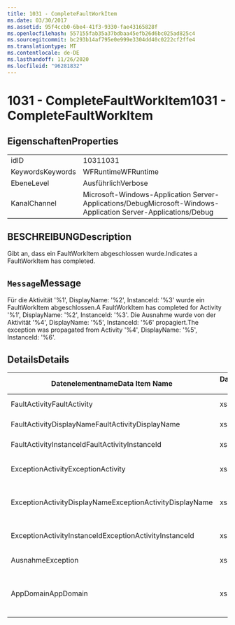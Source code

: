 ```yaml
---
title: 1031 - CompleteFaultWorkItem
ms.date: 03/30/2017
ms.assetid: 95f4ccb0-6be4-41f3-9330-fae43165828f
ms.openlocfilehash: 557155fab35a37bdbaa45efb26d6bc025ad825c4
ms.sourcegitcommit: bc293b14af795e0e999e3304dd40c0222cf2ffe4
ms.translationtype: MT
ms.contentlocale: de-DE
ms.lasthandoff: 11/26/2020
ms.locfileid: "96281832"
---
```

# <a name="1031---completefaultworkitem"></a><span data-ttu-id="2f84e-102">1031 - CompleteFaultWorkItem</span><span class="sxs-lookup"><span data-stu-id="2f84e-102">1031 - CompleteFaultWorkItem</span></span>

## <a name="properties"></a><span data-ttu-id="2f84e-103">Eigenschaften</span><span class="sxs-lookup"><span data-stu-id="2f84e-103">Properties</span></span>  
  
|||  
|-|-|  
|<span data-ttu-id="2f84e-104">id</span><span class="sxs-lookup"><span data-stu-id="2f84e-104">ID</span></span>|<span data-ttu-id="2f84e-105">1031</span><span class="sxs-lookup"><span data-stu-id="2f84e-105">1031</span></span>|  
|<span data-ttu-id="2f84e-106">Keywords</span><span class="sxs-lookup"><span data-stu-id="2f84e-106">Keywords</span></span>|<span data-ttu-id="2f84e-107">WFRuntime</span><span class="sxs-lookup"><span data-stu-id="2f84e-107">WFRuntime</span></span>|  
|<span data-ttu-id="2f84e-108">Ebene</span><span class="sxs-lookup"><span data-stu-id="2f84e-108">Level</span></span>|<span data-ttu-id="2f84e-109">Ausführlich</span><span class="sxs-lookup"><span data-stu-id="2f84e-109">Verbose</span></span>|  
|<span data-ttu-id="2f84e-110">Kanal</span><span class="sxs-lookup"><span data-stu-id="2f84e-110">Channel</span></span>|<span data-ttu-id="2f84e-111">Microsoft-Windows-Application Server-Applications/Debug</span><span class="sxs-lookup"><span data-stu-id="2f84e-111">Microsoft-Windows-Application Server-Applications/Debug</span></span>|  
  
## <a name="description"></a><span data-ttu-id="2f84e-112">BESCHREIBUNG</span><span class="sxs-lookup"><span data-stu-id="2f84e-112">Description</span></span>  

 <span data-ttu-id="2f84e-113">Gibt an, dass ein FaultWorkItem abgeschlossen wurde.</span><span class="sxs-lookup"><span data-stu-id="2f84e-113">Indicates a FaultWorkItem has completed.</span></span>  
  
## <a name="message"></a><span data-ttu-id="2f84e-114">`Message`</span><span class="sxs-lookup"><span data-stu-id="2f84e-114">Message</span></span>  

 <span data-ttu-id="2f84e-115">Für die Aktivität '%1', DisplayName: '%2', InstanceId: '%3' wurde ein FaultWorkItem abgeschlossen.</span><span class="sxs-lookup"><span data-stu-id="2f84e-115">A FaultWorkItem has completed for Activity '%1', DisplayName: '%2', InstanceId: '%3'.</span></span> <span data-ttu-id="2f84e-116">Die Ausnahme wurde von der Aktivität '%4', DisplayName: '%5', InstanceId: '%6' propagiert.</span><span class="sxs-lookup"><span data-stu-id="2f84e-116">The exception was propagated from Activity '%4', DisplayName: '%5', InstanceId: '%6'.</span></span>  
  
## <a name="details"></a><span data-ttu-id="2f84e-117">Details</span><span class="sxs-lookup"><span data-stu-id="2f84e-117">Details</span></span>  
  
|<span data-ttu-id="2f84e-118">Datenelementname</span><span class="sxs-lookup"><span data-stu-id="2f84e-118">Data Item Name</span></span>|<span data-ttu-id="2f84e-119">Datenelementtyp</span><span class="sxs-lookup"><span data-stu-id="2f84e-119">Data Item Type</span></span>|<span data-ttu-id="2f84e-120">BESCHREIBUNG</span><span class="sxs-lookup"><span data-stu-id="2f84e-120">Description</span></span>|  
|--------------------|--------------------|-----------------|  
|<span data-ttu-id="2f84e-121">FaultActivity</span><span class="sxs-lookup"><span data-stu-id="2f84e-121">FaultActivity</span></span>|<span data-ttu-id="2f84e-122">xs:string</span><span class="sxs-lookup"><span data-stu-id="2f84e-122">xs:string</span></span>|<span data-ttu-id="2f84e-123">Der Typname der fault-Aktivität.</span><span class="sxs-lookup"><span data-stu-id="2f84e-123">The type name of the fault activity.</span></span>|  
|<span data-ttu-id="2f84e-124">FaultActivityDisplayName</span><span class="sxs-lookup"><span data-stu-id="2f84e-124">FaultActivityDisplayName</span></span>|<span data-ttu-id="2f84e-125">xs:string</span><span class="sxs-lookup"><span data-stu-id="2f84e-125">xs:string</span></span>|<span data-ttu-id="2f84e-126">Der Anzeigename der fault-Aktivität.</span><span class="sxs-lookup"><span data-stu-id="2f84e-126">The display name of the fault activity.</span></span>|  
|<span data-ttu-id="2f84e-127">FaultActivityInstanceId</span><span class="sxs-lookup"><span data-stu-id="2f84e-127">FaultActivityInstanceId</span></span>|<span data-ttu-id="2f84e-128">xs:string</span><span class="sxs-lookup"><span data-stu-id="2f84e-128">xs:string</span></span>|<span data-ttu-id="2f84e-129">Die Instanz-ID der fault-Aktivität.</span><span class="sxs-lookup"><span data-stu-id="2f84e-129">The instance id of the fault activity.</span></span>|  
|<span data-ttu-id="2f84e-130">ExceptionActivity</span><span class="sxs-lookup"><span data-stu-id="2f84e-130">ExceptionActivity</span></span>|<span data-ttu-id="2f84e-131">xs:string</span><span class="sxs-lookup"><span data-stu-id="2f84e-131">xs:string</span></span>|<span data-ttu-id="2f84e-132">Der Typname der Aktivität, die die Ausnahme ausgelöst hat.</span><span class="sxs-lookup"><span data-stu-id="2f84e-132">The type name of the activity that threw the exception.</span></span>|  
|<span data-ttu-id="2f84e-133">ExceptionActivityDisplayName</span><span class="sxs-lookup"><span data-stu-id="2f84e-133">ExceptionActivityDisplayName</span></span>|<span data-ttu-id="2f84e-134">xs:string</span><span class="sxs-lookup"><span data-stu-id="2f84e-134">xs:string</span></span>|<span data-ttu-id="2f84e-135">Der Anzeigename der Aktivität, die die Ausnahme ausgelöst hat.</span><span class="sxs-lookup"><span data-stu-id="2f84e-135">The display name of the activity that threw the exception.</span></span>|  
|<span data-ttu-id="2f84e-136">ExceptionActivityInstanceId</span><span class="sxs-lookup"><span data-stu-id="2f84e-136">ExceptionActivityInstanceId</span></span>|<span data-ttu-id="2f84e-137">xs:string</span><span class="sxs-lookup"><span data-stu-id="2f84e-137">xs:string</span></span>|<span data-ttu-id="2f84e-138">Die Instanz-ID der Aktivität, die die Ausnahme ausgelöst hat.</span><span class="sxs-lookup"><span data-stu-id="2f84e-138">The instance id of the activity that threw the exception.</span></span>|  
|<span data-ttu-id="2f84e-139">Ausnahme</span><span class="sxs-lookup"><span data-stu-id="2f84e-139">Exception</span></span>|<span data-ttu-id="2f84e-140">xs:string</span><span class="sxs-lookup"><span data-stu-id="2f84e-140">xs:string</span></span>|<span data-ttu-id="2f84e-141">Die Ausnahmedetails der Ausnahme.</span><span class="sxs-lookup"><span data-stu-id="2f84e-141">The exception details for the exception</span></span>|  
|<span data-ttu-id="2f84e-142">AppDomain</span><span class="sxs-lookup"><span data-stu-id="2f84e-142">AppDomain</span></span>|<span data-ttu-id="2f84e-143">xs:string</span><span class="sxs-lookup"><span data-stu-id="2f84e-143">xs:string</span></span>|<span data-ttu-id="2f84e-144">Die von AppDomain.CurrentDomain.FriendlyName zurückgegebene Zeichenfolge.</span><span class="sxs-lookup"><span data-stu-id="2f84e-144">The string returned by AppDomain.CurrentDomain.FriendlyName.</span></span>|
